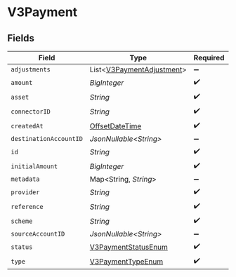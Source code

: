 # V3Payment


## Fields

| Field                                                                                     | Type                                                                                      | Required                                                                                  | Description                                                                               |
| ----------------------------------------------------------------------------------------- | ----------------------------------------------------------------------------------------- | ----------------------------------------------------------------------------------------- | ----------------------------------------------------------------------------------------- |
| `adjustments`                                                                             | List\<[V3PaymentAdjustment](../../models/shared/V3PaymentAdjustment.md)>                  | :heavy_minus_sign:                                                                        | N/A                                                                                       |
| `amount`                                                                                  | *BigInteger*                                                                              | :heavy_check_mark:                                                                        | N/A                                                                                       |
| `asset`                                                                                   | *String*                                                                                  | :heavy_check_mark:                                                                        | N/A                                                                                       |
| `connectorID`                                                                             | *String*                                                                                  | :heavy_check_mark:                                                                        | N/A                                                                                       |
| `createdAt`                                                                               | [OffsetDateTime](https://docs.oracle.com/javase/8/docs/api/java/time/OffsetDateTime.html) | :heavy_check_mark:                                                                        | N/A                                                                                       |
| `destinationAccountID`                                                                    | *JsonNullable\<String>*                                                                   | :heavy_minus_sign:                                                                        | N/A                                                                                       |
| `id`                                                                                      | *String*                                                                                  | :heavy_check_mark:                                                                        | N/A                                                                                       |
| `initialAmount`                                                                           | *BigInteger*                                                                              | :heavy_check_mark:                                                                        | N/A                                                                                       |
| `metadata`                                                                                | Map\<String, *String*>                                                                    | :heavy_minus_sign:                                                                        | N/A                                                                                       |
| `provider`                                                                                | *String*                                                                                  | :heavy_check_mark:                                                                        | N/A                                                                                       |
| `reference`                                                                               | *String*                                                                                  | :heavy_check_mark:                                                                        | N/A                                                                                       |
| `scheme`                                                                                  | *String*                                                                                  | :heavy_check_mark:                                                                        | N/A                                                                                       |
| `sourceAccountID`                                                                         | *JsonNullable\<String>*                                                                   | :heavy_minus_sign:                                                                        | N/A                                                                                       |
| `status`                                                                                  | [V3PaymentStatusEnum](../../models/shared/V3PaymentStatusEnum.md)                         | :heavy_check_mark:                                                                        | N/A                                                                                       |
| `type`                                                                                    | [V3PaymentTypeEnum](../../models/shared/V3PaymentTypeEnum.md)                             | :heavy_check_mark:                                                                        | N/A                                                                                       |